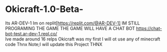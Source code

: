 # Okicraft-1.0-Beta-
Its AR-DEV-1
Im on replit[https://replit.com/@AR-DEV-1]
IM STILL PROGRAMING THE GAME
THE GAME WILL HAVE A CHAT BOT  https://chat-bot-test.ar-dev-1.repl.co/  
Ive made around 16 relps 
Okicraft was my first 
I will ot use any of minecraft code 
Thnx
Note;I will update this Project 
THNX
 
